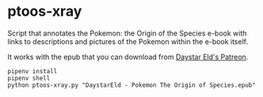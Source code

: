 # ptoos-xray

Script that annotates the Pokemon: the Origin of the Species e-book with links
to descriptions and pictures of the Pokemon within the e-book itself. 

It works with the epub that you can download from [Daystar Eld's Patreon](https://www.patreon.com/daystareld/).

```shell
pipenv install
pipenv shell
python ptoos-xray.py "DaystarEld - Pokemon The Origin of Species.epub"
```
